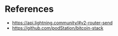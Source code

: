# References

- https://api.lightning.community/#v2-router-send
- https://github.com/podStation/bitcoin-stack
